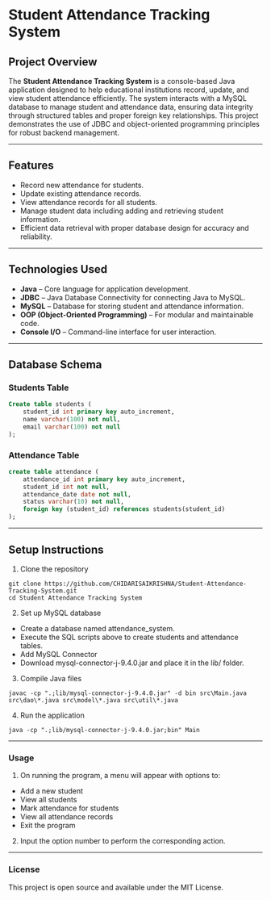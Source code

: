 # Student Attendance Tracking System

## Project Overview
The **Student Attendance Tracking System** is a console-based Java application designed to help educational institutions record, update, and view student attendance efficiently. The system interacts with a MySQL database to manage student and attendance data, ensuring data integrity through structured tables and proper foreign key relationships. This project demonstrates the use of JDBC and object-oriented programming principles for robust backend management.

---

## Features
- Record new attendance for students.
- Update existing attendance records.
- View attendance records for all students.
- Manage student data including adding and retrieving student information.
- Efficient data retrieval with proper database design for accuracy and reliability.

---

## Technologies Used
- **Java** – Core language for application development.
- **JDBC** – Java Database Connectivity for connecting Java to MySQL.
- **MySQL** – Database for storing student and attendance information.
- **OOP (Object-Oriented Programming)** – For modular and maintainable code.
- **Console I/O** – Command-line interface for user interaction.

---

## Database Schema
### Students Table
```sql
Create table students (
    student_id int primary key auto_increment,
    name varchar(100) not null,
    email varchar(100) not null
);
```
### Attendance Table
```sql
create table attendance (
    attendance_id int primary key auto_increment,
    student_id int not null,
    attendance_date date not null,
    status varchar(10) not null,
    foreign key (student_id) references students(student_id)
);
```
---

## Setup Instructions

1. Clone the repository
```
git clone https://github.com/CHIDARISAIKRISHNA/Student-Attendance-Tracking-System.git
cd Student Attendance Tracking System
```
2. Set up MySQL database

- Create a database named attendance_system.
- Execute the SQL scripts above to create students and attendance tables.
- Add MySQL Connector
- Download mysql-connector-j-9.4.0.jar and place it in the lib/ folder.

3. Compile Java files
```
javac -cp ".;lib/mysql-connector-j-9.4.0.jar" -d bin src\Main.java src\dao\*.java src\model\*.java src\util\*.java
```
4. Run the application
```
java -cp ".;lib/mysql-connector-j-9.4.0.jar;bin" Main
```

---

### Usage

1. On running the program, a menu will appear with options to:
- Add a new student
- View all students
- Mark attendance for students
- View all attendance records
- Exit the program

2. Input the option number to perform the corresponding action.

---
### License

This project is open source and available under the MIT License.
